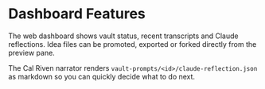# Dashboard Features

The web dashboard shows vault status, recent transcripts and Claude reflections. Idea files can be promoted, exported or forked directly from the preview pane.

The Cal Riven narrator renders `vault-prompts/<id>/claude-reflection.json` as markdown so you can quickly decide what to do next.
